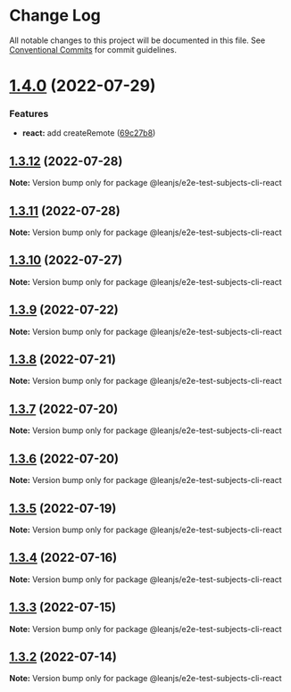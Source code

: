 # Change Log

All notable changes to this project will be documented in this file.
See [Conventional Commits](https://conventionalcommits.org) for commit guidelines.

# [1.4.0](https://github.com/leanjs/leanjs/compare/@leanjs/e2e-test-subjects-cli-react@1.3.12...@leanjs/e2e-test-subjects-cli-react@1.4.0) (2022-07-29)


### Features

* **react:** add createRemote ([69c27b8](https://github.com/leanjs/leanjs/commit/69c27b80d5e4faa7fdb7dbed29c9b315676a46f2))





## [1.3.12](https://github.com/leanjs/leanjs/compare/@leanjs/e2e-test-subjects-cli-react@1.3.11...@leanjs/e2e-test-subjects-cli-react@1.3.12) (2022-07-28)

**Note:** Version bump only for package @leanjs/e2e-test-subjects-cli-react





## [1.3.11](https://github.com/leanjs/leanjs/compare/@leanjs/e2e-test-subjects-cli-react@1.3.10...@leanjs/e2e-test-subjects-cli-react@1.3.11) (2022-07-28)

**Note:** Version bump only for package @leanjs/e2e-test-subjects-cli-react





## [1.3.10](https://github.com/leanjs/leanjs/compare/@leanjs/e2e-test-subjects-cli-react@1.3.9...@leanjs/e2e-test-subjects-cli-react@1.3.10) (2022-07-27)

**Note:** Version bump only for package @leanjs/e2e-test-subjects-cli-react





## [1.3.9](https://github.com/leanjs/leanjs/compare/@leanjs/e2e-test-subjects-cli-react@1.3.8...@leanjs/e2e-test-subjects-cli-react@1.3.9) (2022-07-22)

**Note:** Version bump only for package @leanjs/e2e-test-subjects-cli-react





## [1.3.8](https://github.com/leanjs/leanjs/compare/@leanjs/e2e-test-subjects-cli-react@1.3.7...@leanjs/e2e-test-subjects-cli-react@1.3.8) (2022-07-21)

**Note:** Version bump only for package @leanjs/e2e-test-subjects-cli-react





## [1.3.7](https://github.com/leanjs/leanjs/compare/@leanjs/e2e-test-subjects-cli-react@1.3.6...@leanjs/e2e-test-subjects-cli-react@1.3.7) (2022-07-20)

**Note:** Version bump only for package @leanjs/e2e-test-subjects-cli-react





## [1.3.6](https://github.com/leanjs/leanjs/compare/@leanjs/e2e-test-subjects-cli-react@1.3.5...@leanjs/e2e-test-subjects-cli-react@1.3.6) (2022-07-20)

**Note:** Version bump only for package @leanjs/e2e-test-subjects-cli-react





## [1.3.5](https://github.com/leanjs/leanjs/compare/@leanjs/e2e-test-subjects-cli-react@1.3.4...@leanjs/e2e-test-subjects-cli-react@1.3.5) (2022-07-19)

**Note:** Version bump only for package @leanjs/e2e-test-subjects-cli-react





## [1.3.4](https://github.com/leanjs/leanjs/compare/@leanjs/e2e-test-subjects-cli-react@1.3.3...@leanjs/e2e-test-subjects-cli-react@1.3.4) (2022-07-16)

**Note:** Version bump only for package @leanjs/e2e-test-subjects-cli-react





## [1.3.3](https://github.com/leanjs/leanjs/compare/@leanjs/e2e-test-subjects-cli-react@1.3.2...@leanjs/e2e-test-subjects-cli-react@1.3.3) (2022-07-15)

**Note:** Version bump only for package @leanjs/e2e-test-subjects-cli-react





## [1.3.2](https://github.com/leanjs/leanjs/compare/@leanjs/e2e-test-subjects-cli-react@1.3.1...@leanjs/e2e-test-subjects-cli-react@1.3.2) (2022-07-14)

**Note:** Version bump only for package @leanjs/e2e-test-subjects-cli-react
